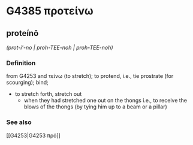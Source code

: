 # G4385 προτείνω

## proteínō

_(prot-i'-no | proh-TEE-noh | proh-TEE-noh)_

### Definition

from G4253 and τείνω (to stretch); to protend, i.e., tie prostrate (for scourging); bind; 

- to stretch forth, stretch out
  - when they had stretched one out on the thongs i.e., to receive the blows of the thongs (by tying him up to a beam or a pillar)

### See also

[[G4253|G4253 πρό]]
